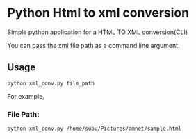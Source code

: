 # Python Html to xml conversion

Simple python application for a HTML TO XML conversion(CLI)

You can pass the xml file path as a command line argument.

## Usage

```
python xml_conv.py file_path
```

For example,


### File Path:
```
python xml_conv.py /home/subu/Pictures/amnet/sample.html

```